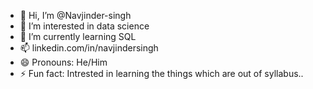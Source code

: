 - 👋 Hi, I’m @Navjinder-singh
- 👀 I’m interested in data science
- 🌱 I’m currently learning SQL
- 📫 linkedin.com/in/navjindersingh
- 😄 Pronouns: He/Him
- ⚡ Fun fact: Intrested in learning the things which are out of syllabus..
